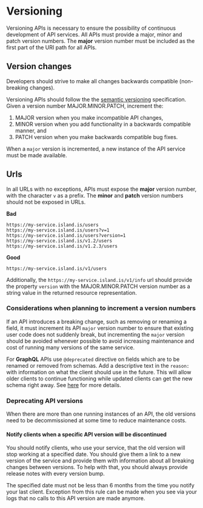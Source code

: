 # Versioning

Versioning APIs is necessary to ensure the possibility of continuous
development of API services. All APIs must provide a major, minor and patch
version numbers. The **major** version number must be included as the first
part of the URI path for all APIs.

## Version changes

Developers should strive to make all changes
backwards compatible (non-breaking changes).

Versioning APIs should follow the the [semantic versioning](https://semver.org/)
specification. Given a version number MAJOR.MINOR.PATCH, increment the:

1.  MAJOR version when you make incompatible API changes,
2.  MINOR version when you add functionality in a backwards compatible manner, and
3.  PATCH version when you make backwards compatible bug fixes.

When a `major` version is incremented, a new instance of the API service must
be made available.

## Urls

In all URLs with no exceptions, APIs must expose the **major** version number,
with the character `v` as a prefix. The **minor** and **patch** version
numbers should not be exposed in URLs.

**Bad**

```
https://my-service.island.is/users
https://my-service.island.is/users?v=1
https://my-service.island.is/users?version=1
https://my-service.island.is/v1.2/users
https://my-service.island.is/v1.2.3/users
```

**Good**

```
https://my-service.island.is/v1/users
```

Additionally, the `https://my-service.island.is/v1/info` url should provide the
property `version` with the MAJOR.MINOR.PATCH version number as a string value
in the returned resource representation.

### Considerations when planning to increment a version numbers

If an API introduces a breaking change, such as removing or renaming a field,
it must increment its API `major` version number to ensure that existing user
code does not suddenly break, but incrementing the `major` version should be
avoided whenever possible to avoid increasing maintenance and cost of running
many versions of the same service.

For **GraphQL** APIs use `@deprecated` directive on fields which are to be renamed or
removed from schemas. Add a descriptive text in the `reason:` with information
on what the client should use in the future. This will allow older clients to
continue functioning while updated clients can get the new schema right away.
See [here](https://www.netlify.com/blog/2020/01/21/advice-from-a-graphql-expert/#designing-a-schema-that-is-easy-to-evolve)
for more details.

### Deprecating API versions

When there are more than one running instances of an API, the old versions
need to be decommissioned at some time to reduce maintenance costs.

#### Notify clients when a specific API version will be discontinued

You should notify clients, who use your service, that the old version will stop
working at a specified date. You should give them a link to a new version of
the service and provide them with information about all breaking changes
between versions.  To help with that, you should always provide release notes
with every version bump.

The specified date must not be less than 6 months from the time you notify your
last client. Exception from this rule can be made when you see via your logs
that no calls to this API version are made anymore.

[deprecating api versions]: #deprecating-api-versions
